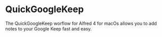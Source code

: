 # QuickGoogleKeep
The QuickGoogleKeep worflow for Alfred 4 for macOs allows you to add notes to your Google Keep fast and easy.
